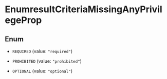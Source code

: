 

# EnumresultCriteriaMissingAnyPrivilegeProp

## Enum


* `REQUIRED` (value: `"required"`)

* `PROHIBITED` (value: `"prohibited"`)

* `OPTIONAL` (value: `"optional"`)



